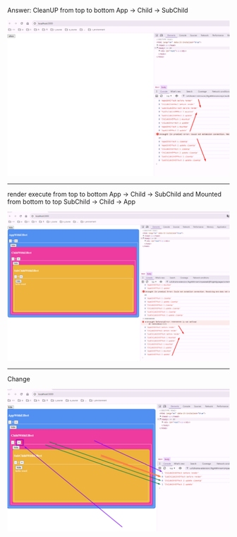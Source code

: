 
Answer:
CleanUP from top to bottom
App -> Child -> SubChild

![](_md_img/flow_images/flow%202024-10-17-16-28-43.png)

---------------------

render execute  from top to bottom
App -> Child -> SubChild
and
Mounted from bottom to top
SubChild -> Child -> App 

![](_md_img/flow_images/flow%202024-10-17-16-29-47.png)

-----------------------

Change 

![](_md_img/flow_images/flow%202024-10-17-16-36-02.png)